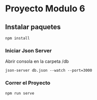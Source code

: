 # Proyecto Modulo 6

## Instalar paquetes

```
npm install
```

### Iniciar Json Server

Abrir consola en la carpeta /db

```
json-server db.json --watch --port=3000
```

### Correr el Proyecto

```
npm run serve
```
